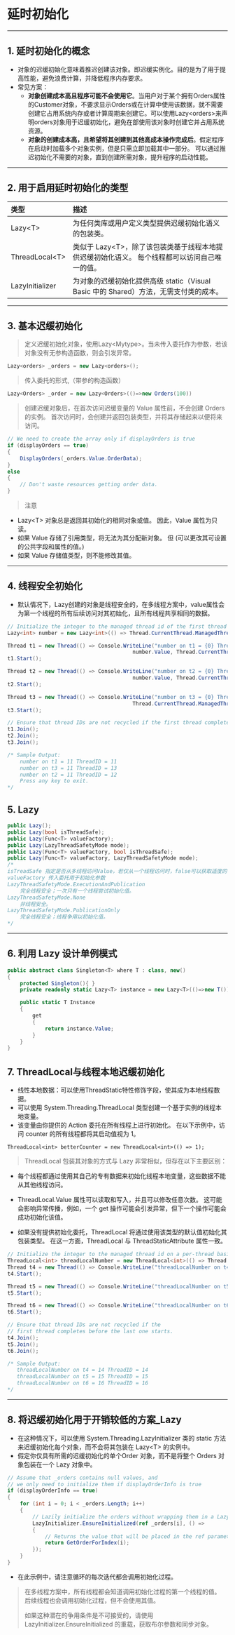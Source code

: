 # 延时初始化
---

## 1. 延时初始化的概念

- 对象的迟缓初始化意味着推迟创建该对象。即迟缓实例化。目的是为了用于提高性能，避免浪费计算，并降低程序内存要求。
- 常见方案：
  - **对象创建成本高且程序可能不会使用它**。当用户对于某个拥有Orders属性的Customer对象，不要求显示Orders或在计算中使用该数据，就不需要创建它占用系统内存或者计算周期来创建它。可以使用Lazy\<orders>来声明orders对象用于迟缓初始化，避免在部使用该对象时创建它并占用系统资源。
  - **对象的创建成本高，且希望将其创建到其他高成本操作完成后**。假定程序在启动时加载多个对象实例，但是只需立即加载其中一部分。 可以通过推迟初始化不需要的对象，直到创建所需对象，提升程序的启动性能。
---
## 2. 用于启用延时初始化的类型

|类型|描述|
|:----|:----|
|Lazy\<T>	|为任何类库或用户定义类型提供迟缓初始化语义的包装类。|
|ThreadLocal\<T>	|类似于 Lazy\<T>，除了该包装类基于线程本地提供迟缓初始化语义。 每个线程都可以访问自己唯一的值。|
|LazyInitializer	|为对象的迟缓初始化提供高级 static（Visual Basic 中的 Shared）方法，无需支付类的成本。|

---
## 3. 基本迟缓初始化

>定义迟缓初始化对象，使用Lazy\<Mytype>。当未传入委托作为参数，若该对象没有无参构造函数，则会引发异常。
```csharp
Lazy<orders> _orders = new Lazy<orders>();
```
> 传入委托的形式,（带参的构造函数）

```csharp
Lazy<Orders> _order = new Lazy<Orders>(()=>new Orders(100))
```
>创建迟缓对象后，在首次访问迟缓变量的 Value 属性前，不会创建 Orders 的实例。 首次访问时，会创建并返回包装类型，并将其存储起来以便将来访问。
```csharp
// We need to create the array only if displayOrders is true
if (displayOrders == true)
{
    DisplayOrders(_orders.Value.OrderData);
}
else
{
    // Don't waste resources getting order data.
}
```
> 注意

-  Lazy\<T> 对象总是返回其初始化的相同对象或值。 因此，Value 属性为只读。 
-  如果 Value 存储了引用类型，将无法为其分配新对象。 但 (可以更改其可设置的公共字段和属性的值。) 
-  如果 Value 存储值类型，则不能修改其值。

---
## 4. 线程安全初始化

- 默认情况下，Lazy创建的对象是线程安全的，在多线程方案中，value属性会为第一个线程的所有后续访问对其初始化，且所有线程共享相同的数据。
```csharp
// Initialize the integer to the managed thread id of the first thread that accesses the Value property.
Lazy<int> number = new Lazy<int>(() => Thread.CurrentThread.ManagedThreadId);

Thread t1 = new Thread(() => Console.WriteLine("number on t1 = {0} ThreadID = {1}",
                                        number.Value, Thread.CurrentThread.ManagedThreadId));
t1.Start();

Thread t2 = new Thread(() => Console.WriteLine("number on t2 = {0} ThreadID = {1}",
                                        number.Value, Thread.CurrentThread.ManagedThreadId));
t2.Start();

Thread t3 = new Thread(() => Console.WriteLine("number on t3 = {0} ThreadID = {1}", number.Value,
                                        Thread.CurrentThread.ManagedThreadId));
t3.Start();

// Ensure that thread IDs are not recycled if the first thread completes before the last one starts.
t1.Join();
t2.Join();
t3.Join();

/* Sample Output:
    number on t1 = 11 ThreadID = 11
    number on t3 = 11 ThreadID = 13
    number on t2 = 11 ThreadID = 12
    Press any key to exit.
*/
```
## 5. Lazy<T>

```csharp
public Lazy();
public Lazy(bool isThreadSafe);
public Lazy(Func<T> valueFactory);
public Lazy(LazyThreadSafetyMode mode);
public Lazy(Func<T> valueFactory, bool isThreadSafe);
public Lazy(Func<T> valueFactory, LazyThreadSafetyMode mode);
/*
isTreadSafe 指定是否从多线程访问Value，若仅从一个线程访问时，false可以获取适度的性能优势。
valueFactory 传入委托用于初始化参数
LazyThreadSafetyMode.ExecutionAndPublication
    完全线程安全；一次只有一个线程尝试初始化值。
LazyThreadSafetyMode.None
    非线程安全。
LazyThreadSafetyMode.PublicationOnly
    完全线程安全；线程争用以初始化值。
*/
```
---
## 6. 利用 Lazy 设计单例模式
```csharp
public abstract class Singleton<T> where T : class, new()
{
    protected Singleton(){ }
    private readonly static Lazy<T> instance = new Lazy<T>(()=>new T());

    public static T Instance
    {
        get
        {
            return instance.Value;                 
        }
    }
}
```
## 7. ThreadLocal与线程本地迟缓初始化

- 线性本地数据：可以使用ThreadStatic特性修饰字段，使其成为本地线程数据。
- 可以使用 System.Threading.ThreadLocal<T> 类型创建一个基于实例的线程本地变量。
- 该变量由你提供的 Action<T> 委托在所有线程上进行初始化。 在以下示例中，访问 counter 的所有线程都将其启动值视为 1。
```Csharp
ThreadLocal<int> betterCounter = new ThreadLocal<int>(() => 1);
```
> ThreadLocal<T> 包装其对象的方式与 Lazy<T> 非常相似，但存在以下主要区别：

- 每个线程都通过使用其自己的专有数据来初始化线程本地变量，这些数据不能从其他线程访问。

- ThreadLocal<T>.Value 属性可以读取和写入，并且可以修改任意次数。 这可能会影响异常传播，例如，一个 get 操作可能会引发异常，但下一个操作可能会成功初始化该值。

- 如果没有提供初始化委托，ThreadLocal<T> 将通过使用该类型的默认值初始化其包装类型。 在这一方面，ThreadLocal<T> 与 ThreadStaticAttribute 属性一致。

```csharp
// Initialize the integer to the managed thread id on a per-thread basis.
ThreadLocal<int> threadLocalNumber = new ThreadLocal<int>(() => Thread.CurrentThread.ManagedThreadId);
Thread t4 = new Thread(() => Console.WriteLine("threadLocalNumber on t4 = {0} ThreadID = {1}",threadLocalNumber.Value, Thread.CurrentThread.ManagedThreadId));
t4.Start();

Thread t5 = new Thread(() => Console.WriteLine("threadLocalNumber on t5 = {0} ThreadID = {1}",threadLocalNumber.Value, Thread.CurrentThread.ManagedThreadId));
t5.Start();

Thread t6 = new Thread(() => Console.WriteLine("threadLocalNumber on t6 = {0} ThreadID = {1}",hreadLocalNumber.Value, Thread.CurrentThread.ManagedThreadId));
t6.Start();

// Ensure that thread IDs are not recycled if the
// first thread completes before the last one starts.
t4.Join();
t5.Join();
t6.Join();

/* Sample Output:
   threadLocalNumber on t4 = 14 ThreadID = 14
   threadLocalNumber on t5 = 15 ThreadID = 15
   threadLocalNumber on t6 = 16 ThreadID = 16
*/
```
---
## 8. 将迟缓初始化用于开销较低的方案_Lazy

- 在这种情况下，可以使用 System.Threading.LazyInitializer 类的 static 方法来迟缓初始化每个对象，而不会将其包装在 Lazy\<T> 的实例中。
- 假定你仅具有所需的迟缓初始化的单个Order 对象，而不是将整个 Orders 对象包装在一个 Lazy<T> 对象中。
  
```csharp
// Assume that _orders contains null values, and
// we only need to initialize them if displayOrderInfo is true
if (displayOrderInfo == true)
{
    for (int i = 0; i < _orders.Length; i++)
    {
        // Lazily initialize the orders without wrapping them in a Lazy<T>
        LazyInitializer.EnsureInitialized(ref _orders[i], () =>
        {
            // Returns the value that will be placed in the ref parameter.
            return GetOrderForIndex(i);
        });
    }
}
```
- 在此示例中，请注意循环的每次迭代都会调用初始化过程。
>  在多线程方案中，所有线程都会知道调用初始化过程的第一个线程的值。 后续线程也会调用初始化过程，但不会使用其值。
> 
>  如果这种潜在的争用条件是不可接受的，请使用 LazyInitializer.EnsureInitialized 的重载，获取布尔参数和同步对象。